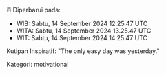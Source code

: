 ⏰ Diperbarui pada:
- WIB: Sabtu, 14 September 2024 12.25.47 UTC
- WITA: Sabtu, 14 September 2024 13.25.47 UTC
- WIT: Sabtu, 14 September 2024 14.25.47 UTC

Kutipan Inspiratif:
"The only easy day was yesterday."


Kategori: motivational

